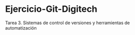 # Ejercicio-Git-Digitech
Tarea 3. Sistemas de control de versiones y herramientas de automatización
